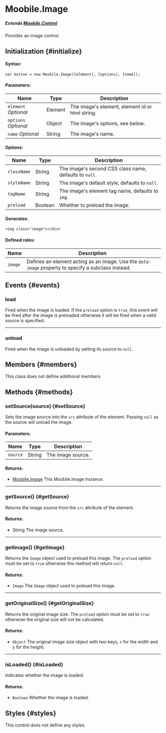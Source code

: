 Moobile.Image
================================================================================

##### Extends *[Moobile.Control](../Control/Control.md)*

Provides an image control.

Initialization {#initialize}
--------------------------------------------------------------------------------

#### Syntax:

	var button = new Moobile.Image([element], [options], [name]);

#### Parameters:

Name                 | Type    | Description
-------------------- | ------- | -----------
`element` *Optional* | Element | The image's element, element id or html string.
`options` *Optional* | Object  | The image's options, see below.
`name`    *Optional* | String  | The image's name.

#### Options:

Name        | Type    | Description
----------- | ------- | -----------
`className` | String  | The image's second CSS class name, defaults to `null`.
`styleName` | String  | The image's default style, defaults to `null`.
`tagName`   | String  | The image's element tag name, defaults to `img`.
`preload`   | Boolean | Whether to preload the image.

#### Generates:

	<img class="image"></div>

#### Defined roles:

Name    | Description
------- | -----------
`image` | Defines an element acting as an image. Use the `data-image` property to specify a subclass instead.

Events {#events}
--------------------------------------------------------------------------------

### load

Fired when the image is loaded. If the `preload` option is `true`, this event will be fired after the image is preloaded otherwise it will be fired when a valid source is specified.

-----

### unload

Fired when the image is unloaded by setting its source to `null`.

Members {#members}
--------------------------------------------------------------------------------

This class does not define additional members.

Methods {#methods}
--------------------------------------------------------------------------------

### setSource(source) {#setSource}

Sets the image source into the `src` attribute of the element. Passing `null` as the source will unload the image.

#### Parameters:

Name     | Type   | Description
-------- | ------ | -----------
`source` | String | The image source.

#### Returns:

- [Moobile.Image](../Control/Image.md) This Moobile.Image instance.

-----

### getSource() {#getSource}

Returns the image source from the `src` attribute of the element.

#### Returns:

- String The image source.

-----

### getImage() {#getImage}

Returns the `Image` object used to preload this image. The `preload` option must be set to `true` otherwise this method will return `null`.

#### Returns:

- `Image` The `Image` object used to preload this image.

-----

### getOriginalSize() {#getOriginalSize}

Returns the original image size. The `preload` option must be set to `true` otherwise the original size will not be calculated.

#### Returns:

- `Object` The original image size object with two keys, `x` for the width and `y` for the height.

-----

### isLoaded() {#isLoaded}

Indicates whether the image is loaded.

#### Returns:

- `Boolean` Whether the image is loaded.

Styles {#styles}
--------------------------------------------------------------------------------

This control does not define any styles.
